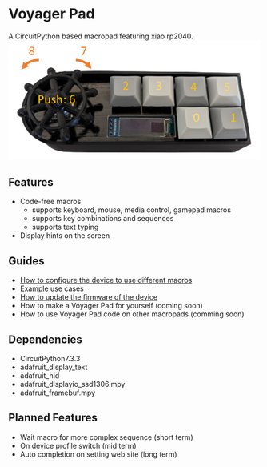 # Voyager Pad
A CircuitPython based macropad featuring xiao rp2040.
![](./docs/keynumber.png)

## Features
- Code-free macros
    - supports keyboard, mouse, media control, gamepad macros
    - supports key combinations and sequences
    - supports text typing
- Display hints on the screen

## Guides
- [How to configure the device to use different macros](./guides/configure.md)
- [Example use cases](https://github.com/urfdvw/voyager-pad/tree/main/example%20settings)
- [How to update the firmware of the device](https://github.com/urfdvw/voyager-pad/releases)
- How to make a Voyager Pad for yourself (coming soon)
- How to use Voyager Pad code on other macropads (comming soon)

## Dependencies
- CircuitPython7.3.3
- adafruit_display_text
- adafruit_hid
- adafruit_displayio_ssd1306.mpy
- adafruit_framebuf.mpy

## Planned Features
- Wait macro for more complex sequence (short term)
- On device profile switch (mid term)
- Auto completion on setting web site (long term)
